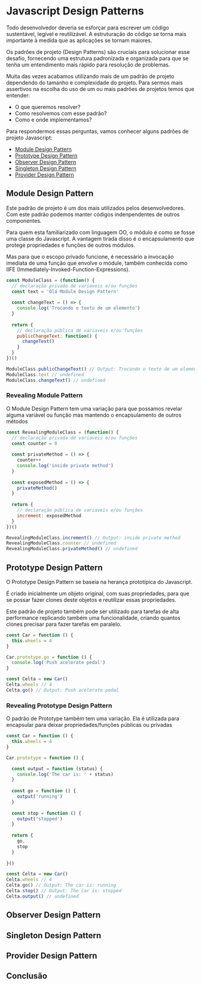 # Javascript Design Patterns

Todo desenvolvedor deveria se esforçar para escrever um código sustentável, legível e reutilizável. A estruturação do código se torna mais importante à medida que as aplicações se tornam maiores. 

Os padrões de projeto (Design Patterns) são cruciais para solucionar esse desafio, fornecendo uma estrutura padronizada e organizada para que se tenha um entendimento mais rápido para resolução de problemas.

Muita das vezes acabamos utilizando mais de um padrão de projeto dependendo do tamanho e complexidade do projeto. Para sermos mais assertivos na escolha do uso de um ou mais padrões de projetos temos que entender:
* O que queremos resolver?
* Como resolvemos com esse padrão?
* Como e onde implementamos?

Para respondermos essas perguntas, vamos conhecer alguns padrões de projeto Javascript:

* [Module Design Pattern](#module-design-pattern)
* [Prototype Design Pattern](#prototype-design-pattern)
* [Observer Design Pattern](#observer-design-pattern)
* [Singleton Design Pattern](#singleton-design-pattern)
* [Provider Design Pattern](#provider-design-pattern)

## Module Design Pattern

Este padrão de projeto é um dos mais utilizados pelos desenvolvedores. Com este padrão podemos manter códigos indenpendentes de outros componentes.

Para quem esta familiarizado com linguagem OO, o módulo é como se fosse uma classe do Javascript. A vantagem tirada disso é o encapsulamento que protege propriedades e funções de outros módulos.

Mas para que o escopo privado funcione, é necessário a invocação imediata de uma função que envolve o módule, também conhecida como IIFE (Immediately-Invoked-Function-Expressions).

```javascript
const ModuleClass = (function() {
  // declaração privada de variaveis e/ou funções
  const text = 'Olá Module Design Pattern'
  
  const changeText = () => {
    console.log('Trocando o texto de um elemento')
  }
  
  return {
    // declaração pública de variaveis e/ou funções
    publicChangeText: function() {
      changeText()
    }
  }
})()

ModuleClass.publicChangeText() // Output: Trocando o texto de um elemento
ModuleClass.text // undefined
ModuleClass.changeText() // undefined
```
### Revealing Module Pattern
O Module Design Pattern tem uma variação para que possamos revelar alguma variável ou função mas mantendo o encapsulamento de outros métodos

```javascript
const RevealingModuleClass = (function() {
  // declaração privada de variaveis e/ou funções
  const counter = 8
  
  const privateMethod = () => {
    counter++
    console.log('inside private method')
  }
  
  const exposedMethod = () => {
    privateMethod()
  }
  
  return {
    // declaração pública de variaveis e/ou funções
    increment: exposedMethod
  }
})()

RevealingModuleClass.increment() // Output: inside private method
RevealingModuleClass.counter // undefined
RevealingModuleClass.privateMethod() // undefined
```

## Prototype Design Pattern
O Prototype Design Pattern se baseia na herança prototípica do Javascript. 

É criado inicialmente um objeto original, com suas propriedades, para que se possar fazer clones deste objetos e reutilizar essas propriedades. 

Este padrão de projeto também pode ser utilizado para tarefas de alta performance replicando também uma funcionalidade, criando quantos clones precisar para fazer tarefas em paralelo.

```javascript
const Car = function () {
  this.wheels = 4
}

Car.prototype.go = function () {
  console.log('Push acelerate pedal')
}

const Celta = new Car()
Celta.wheels // 4
Celta.go() // Output: Push acelerate pedal

```

### Revealing Prototype Design Pattern

O padrão de Prototype também tem uma variação. Ela é utilizada para encapsular para deixar propriedades/funções públicas ou privadas

```javascript
const Car = function () {
  this.wheels = 4
}

Car.prototype = function () {

  const output = function (status) {
    console.log('The car is: ' + status)
  }
  
  const go = function () {
    output('running')
  }
  
  const stop = function () {
    output('stopped')
  }
  
  return {
    go,
    stop
  }
  
}()

const Celta = new Car()
Celta.wheels // 4
Celta.go() // Output: The car is: running
Celta.stop() // Output: The car is: stopped
Celta.output() // undefined

```


## Observer Design Pattern

## Singleton Design Pattern

## Provider Design Pattern

## Conclusão

